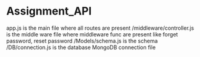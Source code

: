 # Assignment_API
app.js is the main file where all routes are present
/middleware/controller.js is the middle ware file where middleware func are present like forget password, reset password
/Models/schema.js is the schema
/DB/connection.js is the database MongoDB connection file

